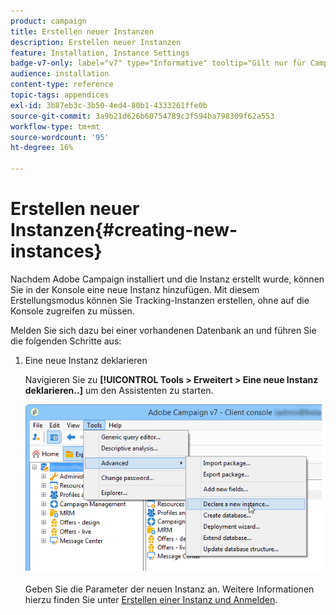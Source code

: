 ```yaml
---
product: campaign
title: Erstellen neuer Instanzen
description: Erstellen neuer Instanzen
feature: Installation, Instance Settings
badge-v7-only: label="v7" type="Informative" tooltip="Gilt nur für Campaign Classic v7"
audience: installation
content-type: reference
topic-tags: appendices
exl-id: 3b87eb3c-3b50-4ed4-80b1-4333261ffe0b
source-git-commit: 3a9b21d626b60754789c3f594ba798309f62a553
workflow-type: tm+mt
source-wordcount: '95'
ht-degree: 16%

---
```


# Erstellen neuer Instanzen{#creating-new-instances}



Nachdem Adobe Campaign installiert und die Instanz erstellt wurde, können Sie in der Konsole eine neue Instanz hinzufügen. Mit diesem Erstellungsmodus können Sie Tracking-Instanzen erstellen, ohne auf die Konsole zugreifen zu müssen.

Melden Sie sich dazu bei einer vorhandenen Datenbank an und führen Sie die folgenden Schritte aus:

1. Eine neue Instanz deklarieren

   Navigieren Sie zu **[!UICONTROL Tools > Erweitert > Eine neue Instanz deklarieren..]** um den Assistenten zu starten.

   ![](assets/s_ncs_install_declare_instance_menu.png)

   Geben Sie die Parameter der neuen Instanz an. Weitere Informationen hierzu finden Sie unter [Erstellen einer Instanz und Anmelden](../../installation/using/creating-an-instance-and-logging-on.md).
